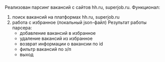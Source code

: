 Реализован парсинг вакансий с сайтов hh.ru, superjob.ru.
Функционал:
1. поиск вакансий на платформах hh.ru, superjob.ru
2. работа с избранное (локальный json-файл)
   Результат работы парсера:
   - добавление вакансий в избранное
   - удаление вакансий из избранное
   - возврат информации о вакансии по id
   - фильтр вакансий по з/п
   - выход
   
   

